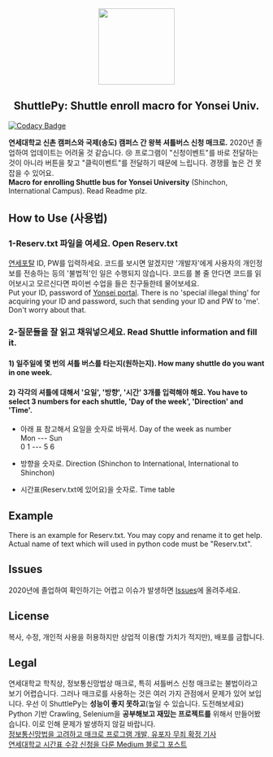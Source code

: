 <div align="center"><img src="https://github.com/SteveJayH/ShuttlePy/blob/master/image/shuttlepy.png" height="150px"/></div>

<h2 align="center">ShuttlePy: Shuttle enroll macro for Yonsei Univ.</h2>

[![Codacy Badge](https://api.codacy.com/project/badge/Grade/d36006a6a85a40d3a0b7c9a79d2a85c0)](https://app.codacy.com/manual/jay0118/ShuttlePy?utm_source=github.com&utm_medium=referral&utm_content=SteveJayH/ShuttlePy&utm_campaign=Badge_Grade_Dashboard)

**연세대학교 신촌 캠퍼스와 국제(송도) 캠퍼스 간 왕복 셔틀버스 신청 매크로.** 2020년 졸업하여 업데이트는 어려울 것 같습니다. :cry: 프로그램이 "신청이벤트"를 바로 전달하는 것이 아니라 버튼을 찾고 "클릭이벤트"를 전달하기 때문에 느립니다. 경쟁률 높은 건 못 잡을 수 있어요. \
**Macro for enrolling Shuttle bus for Yonsei University** (Shinchon, International Campus). Read Readme plz.

## How to Use (사용법)

### 1-Reserv.txt 파일을 여세요. Open Reserv.txt
[연세포탈](https://www.portal.yonsei.ac.kr) ID, PW를 입력하세요. 코드를 보시면 알겠지만 '개발자'에게 사용자의 개인정보를 전송하는 등의 '불법적'인 일은 수행되지 않습니다. 코드를 볼 줄 안다면 코드를 읽어보시고 모르신다면 파이썬 수업을 들은 친구들한테 물어보세요.\
Put your ID, password of [Yonsei portal](https://www.portal.yonsei.ac.kr). There is no 'special illegal thing' for acquiring your ID and password, such that sending your ID and PW to 'me'. Don't worry about that.

### 2-질문들을 잘 읽고 채워넣으세요. Read Shuttle information and fill it.
#### 1) 일주일에 몇 번의 셔틀 버스를 타는지(원하는지). How many shuttle do you want in one week.
#### 2) 각각의 셔틀에 대해서 '요일', '방향', '시간' 3개를 입력해야 해요. You have to select 3 numbers for each shuttle, 'Day of the week', 'Direction' and 'Time'.

-    아래 표 참고해서 요일을 숫자로 바꿔서. Day of the week as number \
Mon --- Sun \
0 1 --- 5 6

-    방향을 숫자로. Direction (Shinchon to International, International to Shinchon)

-    시간표(Reserv.txt에 있어요)을 숫자로. Time table

## Example
There is an example for Reserv.txt. You may copy and rename it to get help. Actual name of text which will used in python code must be "Reserv.txt".

## Issues
2020년에 졸업하여 확인하기는 어렵고 이슈가 발생하면 [Issues](https://github.com/SteveJayH/ShuttlePy/issues)에 올려주세요.

## License
복사, 수정, 개인적 사용을 허용하지만 상업적 이용(할 가치가 적지만), 배포를 금합니다.

## Legal
연세대학교 학칙상, 정보통신망법상 매크로, 특히 셔틀버스 신청 매크로는 불법이라고 보기 어렵습니다. 그러나 매크로를 사용하는 것은 여러 가지 관점에서 문제가 있어 보입니다. 우선 이 ShuttlePy는 **성능이 좋지 못하고**(높일 수 있습니다. 도전해보세요) Python 기반 Crawling, Selenium을 **공부해보고 재밌는 프로젝트를** 위해서 만들어봤습니다. 이로 인해 문제가 발생하지 않길 바랍니다.\
[정보통신망법을 고려하고 매크로 프로그램 개발, 유포자 무죄 확정 기사](https://www.legaltimes.co.kr/news/articleView.html?idxno=50251)\
[연세대학교 시간표 수강 신청을 다룬 Medium 블로그 포스트](https://medium.com/@whj2013123218/%EC%88%98%EA%B0%95-%EC%8B%A0%EC%B2%AD-%EB%B0%8F-%ED%8B%B0%EC%BC%80%ED%8C%85-%EC%84%B1%EA%B3%B5%EC%9D%84-%EC%9C%84%ED%95%9C-tip-%EB%B0%8F-python-%ED%94%84%EB%A1%9C%EA%B7%B8%EB%9E%A8-facc9107abc7)
